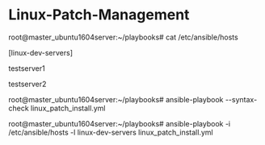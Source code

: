 # Linux-Patch-Management

root@master_ubuntu1604server:~/playbooks# cat /etc/ansible/hosts


[linux-dev-servers]


testserver1


testserver2



root@master_ubuntu1604server:~/playbooks# ansible-playbook --syntax-check linux_patch_install.yml




root@master_ubuntu1604server:~/playbooks# ansible-playbook -i /etc/ansible/hosts -l linux-dev-servers linux_patch_install.yml
